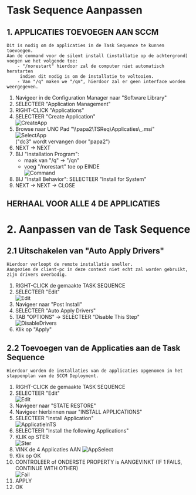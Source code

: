 # Task Sequence Aanpassen
## 1. APPLICATIES TOEVOEGEN AAN SCCM
    Dit is nodig om de applicaties in de Task Sequence te kunnen toevoegen.  
    Aan de command voor de silent install (installatie op de achtergrond) voegen we het volgende toe:  
        - "/norestart" hierdoor zal de computer niet automatisch herstarten  
         indien dit nodig is om de installatie te voltooien.  
        - Van "/q" maken we "/qn", hierdoor zal er geen interface worden weergegeven.
1. Navigeer in de Configuration Manager naar "Software Library"
2. SELECTEER "Application Management"
3. RIGHT-CLICK "Applications"
4. SELECTEER "Create Application"  
![CreateApp](images/importapp.PNG)
5. Browse naar UNC Pad "\\\\papa2\TSReq\Applicaties\\_.msi"  
![SelectApp](images/appcreate.PNG)  
("dc3" wordt vervangen door "papa2")
6. NEXT -> NEXT
7. BIJ "Installation Program": 
    - maak van "/q" -> "/qn"
    - voeg "/norestart" toe op EINDE  
![Command](images/command.PNG)
8. BIJ "Install Behavior": SELECTEER "Install for System"
9. NEXT -> NEXT -> CLOSE  

## HERHAAL VOOR ALLE 4 DE APPLICATIES  
# 2. Aanpassen van de Task Sequence
## 2.1 Uitschakelen van "Auto Apply Drivers"  
    Hierdoor verloopt de remote installatie sneller.  
    Aangezien de client-pc in deze context niet echt zal worden gebruikt, zijn drivers overbodig.
1. RIGHT-CLICK de gemaakte TASK SEQUENCE
2. SELECTEER "Edit"  
![Edit](images/edit.PNG)
3. Navigeer naar "Post Install"
4. SELECTEER "Auto Apply Drivers"
5. TAB "OPTIONS" -> SELECTEER "Disable This Step"  
![DisableDrivers](images/disabledriver.PNG)
6. Klik op "Apply"

## 2.2 Toevoegen van de Applicaties aan de Task Sequence  
    Hierdoor worden de installaties van de applicaties opgenomen in het stappenplan van de SCCM Deployment.
1. RIGHT-CLICK de gemaakte TASK SEQUENCE
2. SELECTEER "Edit"  
![Edit](images/edit.PNG)
3. Navigeer naar "STATE RESTORE"  
4. Navigeer hierbinnen naar "INSTALL APPLICATIONS"
5. SELECTEER "Install Application"  
![ApplicatieInTS](images/appts.PNG)
6. SELECTEER "Install the following Applications"
7. KLIK op STER  
![Ster](images/ster.PNG)
8. VINK de 4 Applicaties AAN
![AppSelect](images/appselect.PNG)
9. Klik op OK
10. CONTROLEER of ONDERSTE PROPERTY is AANGEVINKT (IF 1 FAILS, CONTINUE WITH OTHER)  
![Fail](images/fail.PNG)
11. APPLY
12. OK


